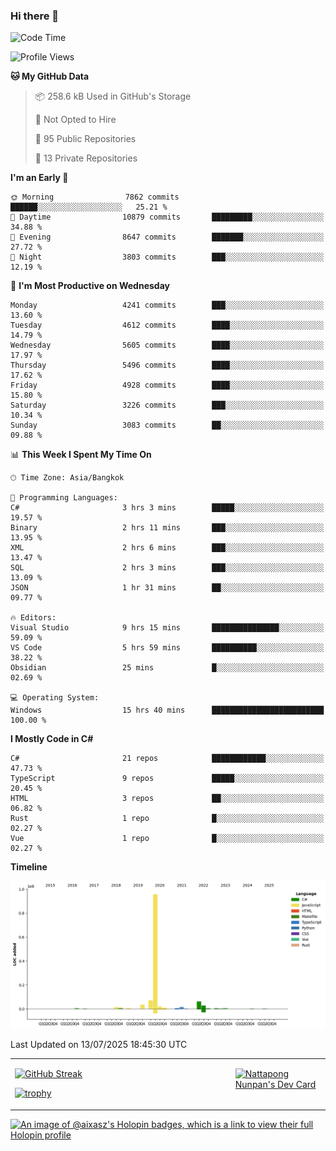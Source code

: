 ### Hi there 👋

<!--START_SECTION:waka-->
![Code Time](http://img.shields.io/badge/Code%20Time-2%2C417%20hrs%2058%20mins-blue)

![Profile Views](http://img.shields.io/badge/Profile%20Views-0-blue)

**🐱 My GitHub Data** 

> 📦 258.6 kB Used in GitHub's Storage 
 > 
> 🚫 Not Opted to Hire
 > 
> 📜 95 Public Repositories 
 > 
> 🔑 13 Private Repositories 
 > 
**I'm an Early 🐤** 

```text
🌞 Morning                7862 commits        ██████░░░░░░░░░░░░░░░░░░░   25.21 % 
🌆 Daytime                10879 commits       █████████░░░░░░░░░░░░░░░░   34.88 % 
🌃 Evening                8647 commits        ███████░░░░░░░░░░░░░░░░░░   27.72 % 
🌙 Night                  3803 commits        ███░░░░░░░░░░░░░░░░░░░░░░   12.19 % 
```
📅 **I'm Most Productive on Wednesday** 

```text
Monday                   4241 commits        ███░░░░░░░░░░░░░░░░░░░░░░   13.60 % 
Tuesday                  4612 commits        ████░░░░░░░░░░░░░░░░░░░░░   14.79 % 
Wednesday                5605 commits        ████░░░░░░░░░░░░░░░░░░░░░   17.97 % 
Thursday                 5496 commits        ████░░░░░░░░░░░░░░░░░░░░░   17.62 % 
Friday                   4928 commits        ████░░░░░░░░░░░░░░░░░░░░░   15.80 % 
Saturday                 3226 commits        ███░░░░░░░░░░░░░░░░░░░░░░   10.34 % 
Sunday                   3083 commits        ██░░░░░░░░░░░░░░░░░░░░░░░   09.88 % 
```


📊 **This Week I Spent My Time On** 

```text
🕑︎ Time Zone: Asia/Bangkok

💬 Programming Languages: 
C#                       3 hrs 3 mins        █████░░░░░░░░░░░░░░░░░░░░   19.57 % 
Binary                   2 hrs 11 mins       ███░░░░░░░░░░░░░░░░░░░░░░   13.95 % 
XML                      2 hrs 6 mins        ███░░░░░░░░░░░░░░░░░░░░░░   13.47 % 
SQL                      2 hrs 3 mins        ███░░░░░░░░░░░░░░░░░░░░░░   13.09 % 
JSON                     1 hr 31 mins        ██░░░░░░░░░░░░░░░░░░░░░░░   09.77 % 

🔥 Editors: 
Visual Studio            9 hrs 15 mins       ███████████████░░░░░░░░░░   59.09 % 
VS Code                  5 hrs 59 mins       ██████████░░░░░░░░░░░░░░░   38.22 % 
Obsidian                 25 mins             █░░░░░░░░░░░░░░░░░░░░░░░░   02.69 % 

💻 Operating System: 
Windows                  15 hrs 40 mins      █████████████████████████   100.00 % 
```

**I Mostly Code in C#** 

```text
C#                       21 repos            ████████████░░░░░░░░░░░░░   47.73 % 
TypeScript               9 repos             █████░░░░░░░░░░░░░░░░░░░░   20.45 % 
HTML                     3 repos             ██░░░░░░░░░░░░░░░░░░░░░░░   06.82 % 
Rust                     1 repo              █░░░░░░░░░░░░░░░░░░░░░░░░   02.27 % 
Vue                      1 repo              █░░░░░░░░░░░░░░░░░░░░░░░░   02.27 % 
```



**Timeline**

![Lines of Code chart](https://raw.githubusercontent.com/aixasz/aixasz/main/assets/bar_graph.png)


 Last Updated on 13/07/2025 18:45:30 UTC
<!--END_SECTION:waka-->

<table>
<tr>
<td width="70%" valign="top">
 
 [![GitHub Streak](http://github-readme-streak-stats.herokuapp.com?user=aixasz&theme=github-dark&hide_border=true&date_format=%5BY%20%5DM%20j)](https://git.io/streak-stats)

 [![trophy](https://github-profile-trophy.vercel.app/?username=aixasz&theme=onedark)](https://github.com/ryo-ma/github-profile-trophy)
 </td>
<td width="30%" valign="top">
 
<a href="https://app.daily.dev/aixasz"><img src="https://api.daily.dev/devcards/403207936e6547c9a85ea449e9f3abe8.png?r=re8" alt="Nattapong Nunpan's Dev Card"/></a>

 </td>
</tr>
</table>

[![An image of @aixasz's Holopin badges, which is a link to view their full Holopin profile](https://holopin.me/aixasz)](https://holopin.io/@aixasz)
 
